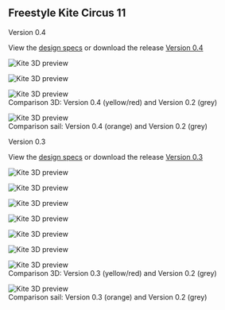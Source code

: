 
## Freestyle Kite Circus 11

Version 0.4

View the [design specs](https://github.com/wingworks/Circus-11/blob/master/Circus-11.kite) or download the release [Version 0.4](https://github.com/wingworks/Circus-11/releases)

![Kite 3D preview](https://github.com/wingworks/Circus-11/blob/master/quad_view_v4.png)  

![Kite 3D preview](https://github.com/wingworks/Circus-11/blob/master/Circus-11_front_v4.png)

![Kite 3D preview](https://github.com/wingworks/Circus-11/blob/master/Circus-11_v2_v4.png)  
Comparison 3D: Version 0.4 (yellow/red) and Version 0.2 (grey) 

![Kite 3D preview](https://github.com/wingworks/Circus-11/blob/master/Circus-11_sail_v2_v4.png)  
Comparison sail: Version 0.4 (orange) and Version 0.2 (grey) 

Version 0.3

View the [design specs](https://github.com/wingworks/Circus-11/blob/master/Circus-11.kite) or download the release [Version 0.3](https://github.com/wingworks/Circus-11/releases)

![Kite 3D preview](https://github.com/wingworks/Circus-11/blob/master/quad_view.png)  

![Kite 3D preview](https://github.com/wingworks/Circus-11/blob/master/Circus-11_perspective.png)  

![Kite 3D preview](https://github.com/wingworks/Circus-11/blob/master/Circus-11_front.png)

![Kite 3D preview](https://github.com/wingworks/Circus-11/blob/master/Circus-11_front2.png)

![Kite 3D preview](https://github.com/wingworks/Circus-11/blob/master/Circus-11_bottom.png)

![Kite 3D preview](https://github.com/wingworks/Circus-11/blob/master/Circus-11_right.png)

![Kite 3D preview](https://github.com/wingworks/Circus-11/blob/master/Circus-11_v2_v3.png)  
Comparison 3D: Version 0.3 (yellow/red) and Version 0.2 (grey) 

![Kite 3D preview](https://github.com/wingworks/Circus-11/blob/master/Circus-11_sail_v2_v3.png)  
Comparison sail: Version 0.3 (orange) and Version 0.2 (grey) 


